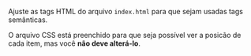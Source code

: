 Ajuste as tags HTML do arquivo `index.html` para que sejam usadas tags semânticas.

O arquivo CSS está preenchido para que seja possível ver a posicão de cada item, mas você **não deve alterá-lo**.
